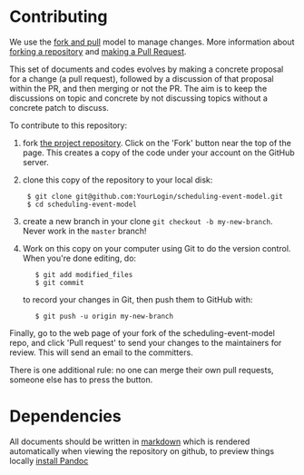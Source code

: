 # Contributing

We use the [fork and pull](gh-fork-pull) model to manage changes. More information
about [forking a repository](gh-fork) and [making a Pull Request](gh-pull).

This set of documents and codes evolves by making a concrete proposal for a
change (a pull request), followed by a discussion of that proposal within the
PR, and then merging or not the PR. The aim is to keep the discussions on topic
and concrete by not discussing topics without a concrete patch to discuss.

To contribute to this repository:

1. fork [the project repository](https://github.com/lhcb/scheduling-event-model/).
   Click on the 'Fork' button near the top of the page. This creates a copy of
   the code under your account on the GitHub server.
2. clone this copy of the repository to your local disk:

        $ git clone git@github.com:YourLogin/scheduling-event-model.git
        $ cd scheduling-event-model

2. create a new branch in your clone `git checkout -b my-new-branch`. Never
   work in the ``master`` branch!
4. Work on this copy on your computer using Git to do the version
   control. When you're done editing, do:

          $ git add modified_files
          $ git commit

   to record your changes in Git, then push them to GitHub with:

          $ git push -u origin my-new-branch

Finally, go to the web page of your fork of the scheduling-event-model repo,
and click 'Pull request' to send your changes to the maintainers for
review. This will send an email to the committers.

There is one additional rule: no one can merge their own pull requests, someone
else has to press the button.


# Dependencies

All documents should be written in [markdown]() which is rendered automatically
when viewing the repository on github, to preview things locally [install Pandoc](http://www.pandoc.org/installing)
